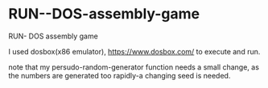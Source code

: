 # RUN--DOS-assembly-game
RUN- DOS assembly game

I used dosbox(x86 emulator), https://www.dosbox.com/ to execute and run. 

note that my persudo-random-generator function needs a small change, as the numbers are generated too rapidly-a changing seed is needed.
